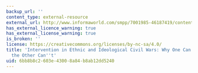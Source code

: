 ```yaml
---
backup_url: ''
content_type: external-resource
external_url: http://www.informaworld.com/smpp/7001985-46187419/content~db=all~content=a788942256~frm=abslink
has_external_licence_warning: true
has_external_license_warning: true
is_broken: ''
license: https://creativecommons.org/licenses/by-nc-sa/4.0/
title: 'Intervention in Ethnic and Ideological Civil Wars: Why One Can be Done and
  the Other Can''t'
uid: 6bb8b8c2-603e-4300-8a84-b8ab12dd5240
---
```

